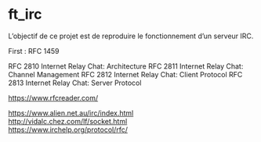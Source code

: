 # ft_irc
L’objectif de ce projet est de reproduire le fonctionnement d’un serveur IRC.  

First : RFC 1459 

RFC 2810 Internet Relay Chat: Architecture
RFC 2811 Internet Relay Chat: Channel Management
RFC 2812 Internet Relay Chat: Client Protocol
RFC 2813 Internet Relay Chat: Server Protocol

https://www.rfcreader.com/  

https://www.alien.net.au/irc/index.html  
http://vidalc.chez.com/lf/socket.html  
https://www.irchelp.org/protocol/rfc/
